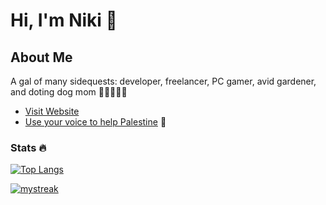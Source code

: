 # Hi, I'm Niki 👋 

## About Me
A gal of many sidequests: developer, freelancer, PC gamer, avid gardener, and doting dog mom 🌱👩🏻‍💻🐶

- [Visit Website](https://nixwebdev.com)
- [Use your voice to help Palestine](https://ceasefiretoday.com/) 🍉

### Stats 🔥
[![Top Langs](https://github-readme-stats.vercel.app/api/top-langs/?username=nrenner0211&theme=react&layout=donut)](https://github.com/nrenner0211/github-readme-stats)

<a href=""> 
  <img align-"top center" justify="center" src="https://github-readme-streak-stats.herokuapp.com/?user=nrenner0211&theme=react" alt="mystreak"/>
</a>
